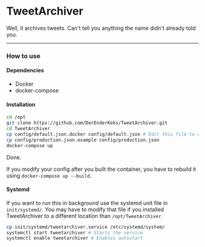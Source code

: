 # TweetArchiver

Well, it archives tweets. Can't tell you anything the name didn't already told you.

---

### How to use

#### Dependencies

* Docker
* docker-compose

#### Installation

```bash
cd /opt
git clone https://github.com/DerEnderKeks/TweetArchiver.git
cd TweetArchiver
cp config/default.json.docker config/default.json # Edit this file to change tracked users and insert your twitter API credentials here
cp config/production.json.example config/production.json
docker-compose up
```
Done.

If you modify your config after you built the container, you have to rebuild it using `docker-compose up --build`.

#### Systemd

If you want to run this in background use the systemd unit file in `init/systemd/`. You may have to modify that file if you installed TweetArchiver to a different location than `/opt/TweetArchiver`.

```bash
cp init/systemd/tweetarchiver.service /etc/systemd/system/
systemctl start tweetarchiver # Starts the service
systemctl enable tweetarchiver # Enables autostart
```
